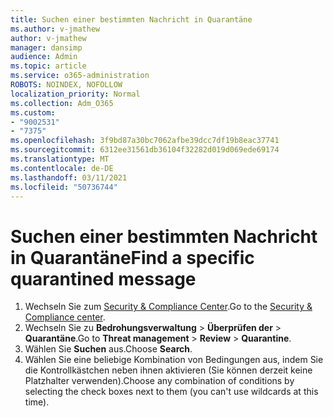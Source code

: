 ```yaml
---
title: Suchen einer bestimmten Nachricht in Quarantäne
ms.author: v-jmathew
author: v-jmathew
manager: dansimp
audience: Admin
ms.topic: article
ms.service: o365-administration
ROBOTS: NOINDEX, NOFOLLOW
localization_priority: Normal
ms.collection: Adm_O365
ms.custom:
- "9002531"
- "7375"
ms.openlocfilehash: 3f9bd87a30bc7062afbe39dcc7df19b8eac37741
ms.sourcegitcommit: 6312ee31561db36104f32282d019d069ede69174
ms.translationtype: MT
ms.contentlocale: de-DE
ms.lasthandoff: 03/11/2021
ms.locfileid: "50736744"
---
```

# <a name="find-a-specific-quarantined-message"></a><span data-ttu-id="03412-102">Suchen einer bestimmten Nachricht in Quarantäne</span><span class="sxs-lookup"><span data-stu-id="03412-102">Find a specific quarantined message</span></span>

1. <span data-ttu-id="03412-103">Wechseln Sie zum [Security & Compliance Center](https://go.microsoft.com/fwlink/p/?linkid=2077143).</span><span class="sxs-lookup"><span data-stu-id="03412-103">Go to the [Security & Compliance center](https://go.microsoft.com/fwlink/p/?linkid=2077143).</span></span>
2. <span data-ttu-id="03412-104">Wechseln Sie zu **Bedrohungsverwaltung**  >  **Überprüfen der**  >  **Quarantäne**.</span><span class="sxs-lookup"><span data-stu-id="03412-104">Go to **Threat management** > **Review** > **Quarantine**.</span></span>
3. <span data-ttu-id="03412-105">Wählen Sie **Suchen** aus.</span><span class="sxs-lookup"><span data-stu-id="03412-105">Choose **Search**.</span></span>
4. <span data-ttu-id="03412-106">Wählen Sie eine beliebige Kombination von Bedingungen aus, indem Sie die Kontrollkästchen neben ihnen aktivieren (Sie können derzeit keine Platzhalter verwenden).</span><span class="sxs-lookup"><span data-stu-id="03412-106">Choose any combination of conditions by selecting the check boxes next to them (you can't use wildcards at this time).</span></span>
